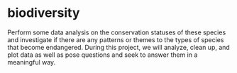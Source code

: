 # biodiversity

Perform some data analysis on the conservation statuses of these species and investigate if there are any patterns or themes to the types of species that become endangered. 
During this project, we will analyze, clean up, and plot data as well as pose questions and seek to answer them in a meaningful way.